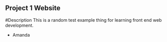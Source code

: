 Project 1 Website
---

#Description
This is a random test example thing for learning front end web development.
- Amanda
